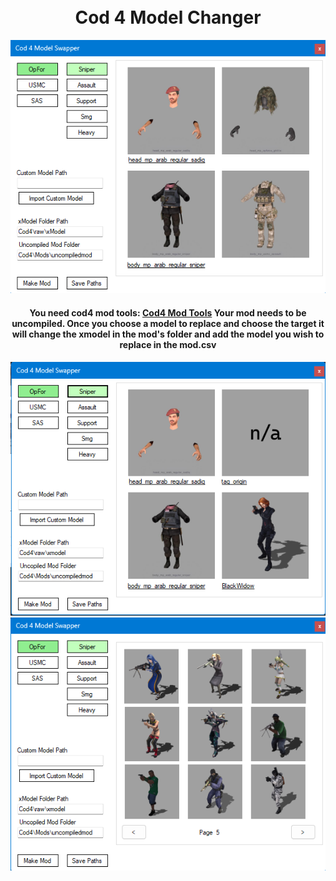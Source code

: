 <h1 align="center">
  <br>
  Cod 4 Model Changer
  <br>
</h1>

  
<div align="center">
  <a href="https://github.com/newtoyourlife/NewCod4ModelChanger/blob/master/Preview1.png">
    <img src="Preview1.png" alt="Preivew" Width="auto" Height="auto">
  </a>
</div>

  
<h4 align="center">
    You need cod4 mod tools: <a href="https://github.com/promod/CoD4-Mod-Tools/tree/master">Cod4 Mod Tools</a>
    Your mod needs to be uncompiled.
    Once you choose a model to replace and choose the target it will change the xmodel in the mod's folder and add the model you wish to replace in the mod.csv
</h4>
  
<div align="center">
  <a href="https://github.com/newtoyourlife/NewCod4ModelChanger/blob/master/Preview2.png">
    <img src="Preview2.png" alt="Preivew" Width="auto" Height="auto">
  </a>
</div>

  
<div align="center">
  <a href="https://github.com/newtoyourlife/NewCod4ModelChanger/blob/master/Preview3.png">
    <img src="Preview3.png" alt="Preivew" Width="auto" Height="auto">
  </a>
</div>
